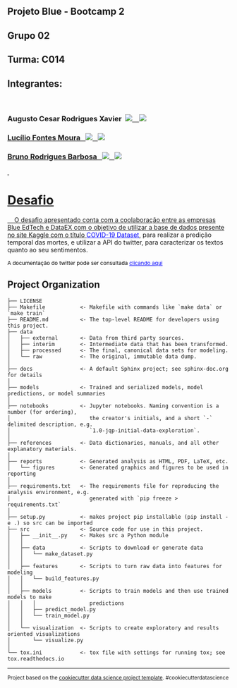 ## Projeto Blue - Bootcamp 2
## Grupo 02
## Turma: C014
## Integrantes:

<div>&nbsp;</div>
<h3>Augusto Cesar Rodrigues Xavier&nbsp;&nbsp<a href = "https://github.com/AugustoCRX" target = "_blank"><img src = "https://img.shields.io/badge/-Github-000?style=flat-square&logo=Github&logoColor=white&link=https://github.com/AugustoCRX" target = "_blank"></img>&nbsp;&nbsp;&nbsp;&nbsp;</a><a href = "https://www.linkedin.com/in/augustocrx/" target = "_blank"><img src = "https://img.shields.io/badge/-LinkedIn-blue?style=flat-square&logo=Linkedin&logoColor=white&link=https://www.linkedin.com/in/augustocrx/" target = "_blank"></img></h3>
        
<h3>Lucílio Fontes Moura&nbsp;&nbsp&nbsp;<a href = "https://github.com/LucilioFM" target = "_blank"><img src = "https://img.shields.io/badge/-Github-000?style=flat-square&logo=Github&logoColor=white&link=https://github.com/AugustoCRX" target = "_blank"></img>&nbsp;&nbsp;&nbsp;</a><a href = "https://www.linkedin.com/in/luciliofm/" target = "_blank"><img src = "https://img.shields.io/badge/-LinkedIn-blue?style=flat-square&logo=Linkedin&logoColor=white&link=https://www.linkedin.com/in/augustocrx/" target = "_blank"></img></h3>

<h3>Bruno Rodrigues Barbosa&nbsp;&nbsp&nbsp;<a href = "https://github.com/brunodatac" target = "_blank"><img src = "https://img.shields.io/badge/-Github-000?style=flat-square&logo=Github&logoColor=white&link=https://github.com/AugustoCRX" target = "_blank"></img>&nbsp;&nbsp;&nbsp;</a><a href = "https://www.linkedin.com/in/bruno-rodrigues-40b555232/" target = "_blank"><img src = "https://img.shields.io/badge/-LinkedIn-blue?style=flat-square&logo=Linkedin&logoColor=white&link=https://www.linkedin.com/in/augustocrx/" target = "_blank"></img></h3>


&nbsp;
# Desafio

&nbsp;&nbsp;&nbsp;&nbsp;O desafio apresentado conta com a coolaboração entre as empresas Blue EdTech e DataEX com o objetivo de utilizar a base de dados presente no site Kaggle com o título <a href = 'https://www.kaggle.com/datasets/imdevskp/corona-virus-report?resource=download' target="_blank" style = "color:blue">COVID-19 Dataset</a>, para realizar a predição temporal das mortes, e utilizar a API do twitter, para caracterizar os textos quanto ao seu sentimentos.

<p style = "font-size:12px;color:black">A documentação do twitter pode ser consultada <a href = 'https://developer.twitter.com/en/docs' style = "font-size: 12px;color:blue">clicando aqui</a></p>


Project Organization
------------

    ├── LICENSE
    ├── Makefile           <- Makefile with commands like `make data` or `make train`
    ├── README.md          <- The top-level README for developers using this project.
    ├── data
    │   ├── external       <- Data from third party sources.
    │   ├── interim        <- Intermediate data that has been transformed.
    │   ├── processed      <- The final, canonical data sets for modeling.
    │   └── raw            <- The original, immutable data dump.
    │
    ├── docs               <- A default Sphinx project; see sphinx-doc.org for details
    │
    ├── models             <- Trained and serialized models, model predictions, or model summaries
    │
    ├── notebooks          <- Jupyter notebooks. Naming convention is a number (for ordering),
    │                         the creator's initials, and a short `-` delimited description, e.g.
    │                         `1.0-jqp-initial-data-exploration`.
    │
    ├── references         <- Data dictionaries, manuals, and all other explanatory materials.
    │
    ├── reports            <- Generated analysis as HTML, PDF, LaTeX, etc.
    │   └── figures        <- Generated graphics and figures to be used in reporting
    │
    ├── requirements.txt   <- The requirements file for reproducing the analysis environment, e.g.
    │                         generated with `pip freeze > requirements.txt`
    │
    ├── setup.py           <- makes project pip installable (pip install -e .) so src can be imported
    ├── src                <- Source code for use in this project.
    │   ├── __init__.py    <- Makes src a Python module
    │   │
    │   ├── data           <- Scripts to download or generate data
    │   │   └── make_dataset.py
    │   │
    │   ├── features       <- Scripts to turn raw data into features for modeling
    │   │   └── build_features.py
    │   │
    │   ├── models         <- Scripts to train models and then use trained models to make
    │   │   │                 predictions
    │   │   ├── predict_model.py
    │   │   └── train_model.py
    │   │
    │   └── visualization  <- Scripts to create exploratory and results oriented visualizations
    │       └── visualize.py
    │
    └── tox.ini            <- tox file with settings for running tox; see tox.readthedocs.io


--------

<p><small>Project based on the <a target="_blank" href="https://drivendata.github.io/cookiecutter-data-science/">cookiecutter data science project template</a>. #cookiecutterdatascience</small></p>
